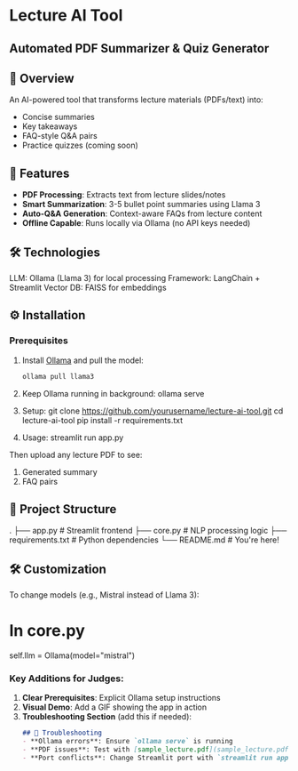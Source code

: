 # Lecture AI Tool

## Automated PDF Summarizer & Quiz Generator

## 📌 Overview
An AI-powered tool that transforms lecture materials (PDFs/text) into:
- Concise summaries
- Key takeaways  
- FAQ-style Q&A pairs
- Practice quizzes (coming soon)

## 🚀 Features
- **PDF Processing**: Extracts text from lecture slides/notes
- **Smart Summarization**: 3-5 bullet point summaries using Llama 3
- **Auto-Q&A Generation**: Context-aware FAQs from lecture content
- **Offline Capable**: Runs locally via Ollama (no API keys needed)
  
## 🛠️ Technologies
LLM: Ollama (Llama 3) for local processing
Framework: LangChain + Streamlit
Vector DB: FAISS for embeddings

## ⚙️ Installation

### Prerequisites
1. Install [Ollama](https://ollama.ai/) and pull the model:
   ```bash
   ollama pull llama3

2. Keep Ollama running in background:
   ollama serve

3. Setup:
   git clone https://github.com/yourusername/lecture-ai-tool.git
   cd lecture-ai-tool
   pip install -r requirements.txt

4. Usage:
   streamlit run app.py

Then upload any lecture PDF to see:
1. Generated summary
2. FAQ pairs

## 📂 Project Structure
   .
   ├── app.py                # Streamlit frontend
   ├── core.py               # NLP processing logic
   ├── requirements.txt      # Python dependencies
   └── README.md             # You're here!

## 🛠️ Customization
To change models (e.g., Mistral instead of Llama 3):
# In core.py
self.llm = Ollama(model="mistral") 

### Key Additions for Judges:
1. **Clear Prerequisites**: Explicit Ollama setup instructions  
2. **Visual Demo**: Add a GIF showing the app in action  
3. **Troubleshooting Section** (add this if needed):
   ```markdown
   ## 🚨 Troubleshooting
   - **Ollama errors**: Ensure `ollama serve` is running
   - **PDF issues**: Test with [sample_lecture.pdf](sample_lecture.pdf)
   - **Port conflicts**: Change Streamlit port with `streamlit run app.py --server.port 8502`
